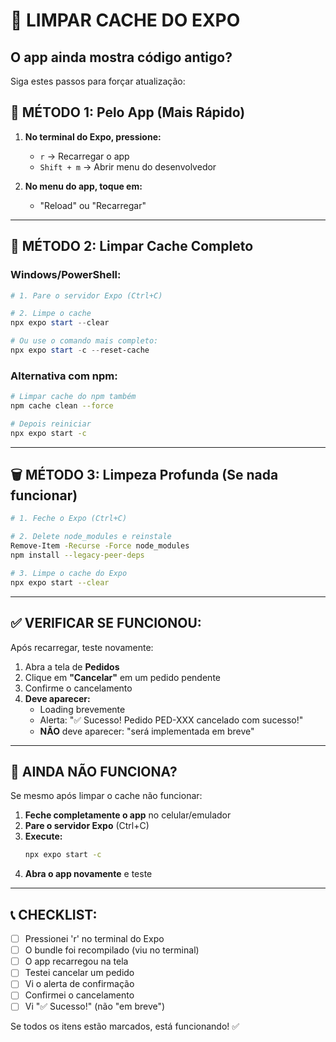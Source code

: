 # 🔄 LIMPAR CACHE DO EXPO

## O app ainda mostra código antigo?

Siga estes passos para forçar atualização:

## 📱 **MÉTODO 1: Pelo App (Mais Rápido)**

1. **No terminal do Expo, pressione:**
   - `r` → Recarregar o app
   - `Shift + m` → Abrir menu do desenvolvedor

2. **No menu do app, toque em:**
   - "Reload" ou "Recarregar"

---

## 🔧 **MÉTODO 2: Limpar Cache Completo**

### **Windows/PowerShell:**
```powershell
# 1. Pare o servidor Expo (Ctrl+C)

# 2. Limpe o cache
npx expo start --clear

# Ou use o comando mais completo:
npx expo start -c --reset-cache
```

### **Alternativa com npm:**
```bash
# Limpar cache do npm também
npm cache clean --force

# Depois reiniciar
npx expo start -c
```

---

## 🗑️ **MÉTODO 3: Limpeza Profunda (Se nada funcionar)**

```bash
# 1. Feche o Expo (Ctrl+C)

# 2. Delete node_modules e reinstale
Remove-Item -Recurse -Force node_modules
npm install --legacy-peer-deps

# 3. Limpe o cache do Expo
npx expo start --clear
```

---

## ✅ **VERIFICAR SE FUNCIONOU:**

Após recarregar, teste novamente:

1. Abra a tela de **Pedidos**
2. Clique em **"Cancelar"** em um pedido pendente
3. Confirme o cancelamento
4. **Deve aparecer:**
   - Loading brevemente
   - Alerta: "✅ Sucesso! Pedido PED-XXX cancelado com sucesso!"
   - **NÃO** deve aparecer: "será implementada em breve"

---

## 🐛 **AINDA NÃO FUNCIONA?**

Se mesmo após limpar o cache não funcionar:

1. **Feche completamente o app** no celular/emulador
2. **Pare o servidor Expo** (Ctrl+C)
3. **Execute:**
   ```bash
   npx expo start -c
   ```
4. **Abra o app novamente** e teste

---

## 📞 **CHECKLIST:**

- [ ] Pressionei 'r' no terminal do Expo
- [ ] O bundle foi recompilado (viu no terminal)
- [ ] O app recarregou na tela
- [ ] Testei cancelar um pedido
- [ ] Vi o alerta de confirmação
- [ ] Confirmei o cancelamento
- [ ] Vi "✅ Sucesso!" (não "em breve")

Se todos os itens estão marcados, está funcionando! ✅

